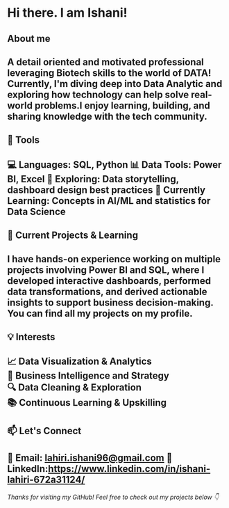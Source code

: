 # Hi there. I am **Ishani**! 
## About me
A detail oriented and motivated professional leveraging Biotech skills to the world of DATA!
Currently, I'm diving deep into **Data Analytic** and exploring how technology can help solve real-world problems.I enjoy learning, building, and sharing knowledge with the tech community.
---
## 🔧 **Tools**
💻 **Languages:** SQL, Python
📊 **Data Tools:** Power BI, Excel
📘 **Exploring:** Data storytelling, dashboard design best practices
🧠 **Currently Learning:** Concepts in AI/ML and statistics for Data Science
---
## 🚀 **Current Projects & Learning**
I have hands-on experience working on multiple projects involving Power BI and SQL, where I developed interactive dashboards, performed data transformations, and derived actionable insights to support business decision-making. You can find all my projects on my profile.
---
## 💡 **Interests**
📈 Data Visualization & Analytics  
🧩 Business Intelligence and Strategy  
🔍 Data Cleaning & Exploration  
📚 Continuous Learning & Upskilling  
---
## 📫 **Let's Connect**
📧 Email: lahiri.ishani96@gmail.com
💼 LinkedIn:https://www.linkedin.com/in/ishani-lahiri-672a31124/
---
*Thanks for visiting my GitHub! Feel free to check out my projects below 👇*
<!--
**isha-knee/isha-knee** is a ✨ _special_ ✨ repository because its `README.md` (this file) appears on your GitHub profile.



- 🔭 I’m currently working on making a portfolio of Power BI projects
- 🌱 I’m currently learning SQL, Power BI and Python to get a deeper understanding of Data Analytics
- 👯 I’m looking to collaborate on ...
- 🤔 I’m looking for help with ...
- 💬 Ask me about ...
- 📫 How to reach me: ...
- 😄 Pronouns: ...
- ⚡ Fun fact: ...
-->
